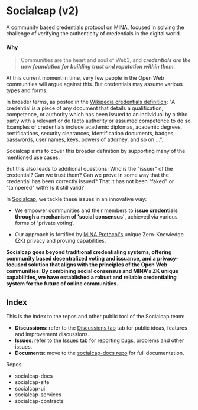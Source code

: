 # Socialcap (v2)

A community based credentials protocol on MINA, focused in solving the challenge of verifying the authenticity of credentials in the digital world.

#### Why

> Communities are the heart and soul of Web3, and ***credentials are the new foundation for building trust and reputation within them***. 

At this current moment in time, very few people in the Open Web communities will argue against this. But  credentials may assume various types and forms. 

In broader terms, as posted in the [Wikipedia credentials definition](https://en.wikipedia.org/wiki/Credential): "A credential is a piece of any document that details a qualification, competence, or authority which has been issued to an individual by a third party with a relevant or de facto authority or assumed competence to do so. Examples of credentials include academic diplomas, academic degrees, certifications, security clearances, identification documents, badges, passwords, user names, keys, powers of attorney, and so on ...". 

Socialcap aims to cover this broader definition by supporting many of the mentioned use cases. 

But this also leads to additional questions: Who is the "issuer" of the credential? Can we trust them? Can we prove in some way that the credential has been correctly issued? That it has not been "faked" or "tampered" with? Is it still valid?

In [Socialcap](https://socialcap.app), we tackle these issues in an innovative way: 

- We empower communities and their members to **issue credentials through a mechanism of 'social consensus'**, achieved via various forms of 'private voting'. 

- Our approach is fortified by [MINA Protocol's](https://minaprotocol.com/) unique Zero-Knowledge (ZK) privacy and proving capabilities.

**Socialcap goes beyond traditional credentialing systems, offering community based decentralized voting and issuance, and a privacy-focused solution that aligns with the principles of the Open Web communities. By combining social consensus and MINA's ZK unique capabilities, we have established a robust and reliable credentialing system for the future of online communities.**

## Index

This is the index to the repos and other public tool of the Socialcap team:

- **Discussions**: refer to the [Discussions tab](https://github.com/Socialcap-app/.github/discussions) tab for public ideas, features and improvement discussions.
- **Issues**: refer to the [Issues tab](https://github.com/Socialcap-app/.github/issues) for reporting bugs, problems and other issues.
- **Documents**: move to the [socialcap-docs repo](https://github.com/Socialcap-app/socialcap-docs) for full documentation.

Repos:

- socialcap-docs
- socialcap-site
- socialcap-ui
- socialcap-services
- socialcap-contracts
